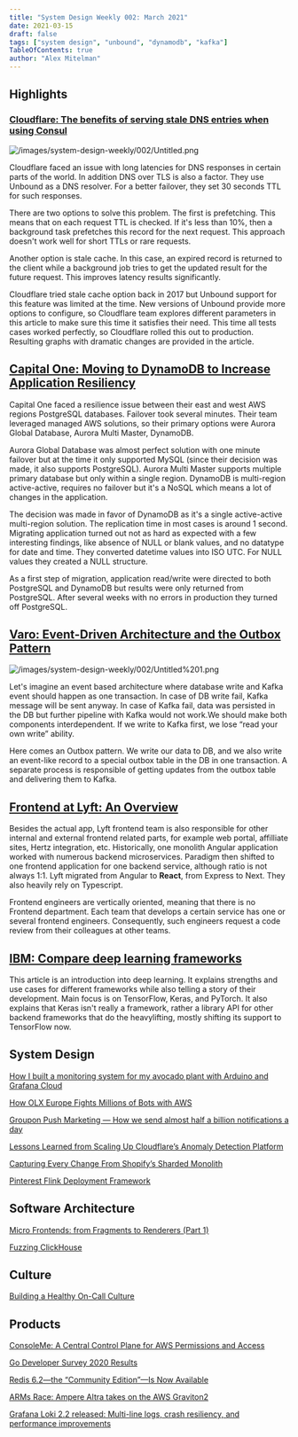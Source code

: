 ```yaml
---
title: "System Design Weekly 002: March 2021"
date: 2021-03-15
draft: false
tags: ["system design", "unbound", "dynamodb", "kafka"]
TableOfContents: true
author: "Alex Mitelman"
---
```


## Highlights

### [Cloudflare: The benefits of serving stale DNS entries when using Consul](https://blog.cloudflare.com/the-benefits-of-serving-stale-dns-entries-when-using-consul/)

![/images/system-design-weekly/002/Untitled.png](/images/system-design-weekly/002/Untitled.png)

Cloudflare faced an issue with long latencies for DNS responses in certain parts of the world. In addition DNS over TLS is also a factor. They use Unbound as a DNS resolver. For a better failover, they set 30 seconds TTL for such responses.

There are two options to solve this problem. The first is prefetching. This means that on each request TTL is checked. If it's less than 10%, then a background task prefetches this record for the next request. This approach doesn't work well for short TTLs or rare requests.

Another option is stale cache. In this case, an expired record is returned to the client while a background job tries to get the updated result for the future request. This improves latency results significantly. 

Cloudflare tried stale cache option back in 2017 but Unbound support for this feature was limited at the time. New versions of Unbound provide more options to configure, so Cloudflare team explores different parameters in this article to make sure this time it satisfies their need. This time all tests cases worked perfectly, so Cloudflare rolled this out to production. Resulting graphs with dramatic changes are provided in the article. 

## [Capital One: Moving to DynamoDB to Increase Application Resiliency](https://medium.com/capital-one-tech/moving-to-dynamodb-to-increase-application-resiliency-106d753d38b1)

Capital One faced a resilience issue between their east and west AWS regions PostgreSQL databases. Failover took several minutes. Their team leveraged managed AWS solutions, so their primary options were Aurora Global Database, Aurora Multi Master, DynamoDB.

Aurora Global Database was almost perfect solution with one minute failover but at the time it only supported MySQL (since their decision was made, it also supports PostgreSQL). Aurora Multi Master supports multiple primary database but only within a single region. DynamoDB is multi-region active-active, requires no failover but it's a NoSQL which means a lot of changes in the application.

The decision was made in favor of DynamoDB as it's a single active-active multi-region solution. The replication time in most cases is around 1 second. Migrating application turned out not as hard as expected with a few interesting findings, like absence of NULL or blank values, and no datatype for date and time. They converted datetime values into ISO UTC. For NULL values they created a NULL structure.

As a first step of migration, application read/write were directed to both PostgreSQL and DynamoDB but results were only returned from PostgreSQL. After several weeks with no errors in production they turned off PostgreSQL.

## [Varo: Event-Driven Architecture and the Outbox Pattern](https://medium.com/engineering-varo/event-driven-architecture-and-the-outbox-pattern-569e6fba7216)

![/images/system-design-weekly/002/Untitled%201.png](/images/system-design-weekly/002/Untitled%201.png)

Let's imagine an event based architecture where database write and Kafka event should happen as one transaction. In case of DB write fail, Kafka message will be sent anyway. In case of Kafka fail, data was persisted in the DB but further pipeline with Kafka would not work.We should make both components interdependent. If we write to Kafka first, we lose “read your own write” ability.

Here comes an Outbox pattern. We write our data to DB, and we also write an event-like record to a special outbox table in the DB in one transaction. A separate process is responsible of getting updates from the outbox table and delivering them to Kafka.

## [Frontend at Lyft: An Overview](https://eng.lyft.com/frontend-at-lyft-an-overview-f934c1524370)

Besides the actual app, Lyft frontend team is also responsible for other internal and external frontend related parts, for example web portal, affilliate sites, Hertz integration, etc. Historically, one monolith Angular application worked with numerous backend microservices. Paradigm then shifted to one frontend application for one backend service, although ratio is not always 1:1. Lyft migrated from Angular to **React**, from Express to Next. They also heavily rely on Typescript. 

Frontend engineers are vertically oriented, meaning that there is no Frontend department. Each team that develops a certain service has one or several frontend engineers. Consequently, such engineers request a code review from their colleagues at other teams.

## [IBM: Compare deep learning frameworks](https://developer.ibm.com/articles/compare-deep-learning-frameworks/)

This article is an introduction into deep learning. It explains strengths and use cases for different frameworks while also telling a story of their development. Main focus is on TensorFlow, Keras, and PyTorch. It also explains that Keras isn't really a framework, rather a library API for other backend frameworks that do the heavylifting, mostly shifting its support to TensorFlow now.

## System Design

[How I built a monitoring system for my avocado plant with Arduino and Grafana Cloud](https://grafana.com/blog/2021/03/08/how-i-built-a-monitoring-system-for-my-avocado-plant-with-arduino-and-grafana-cloud/)

[How OLX Europe Fights Millions of Bots with AWS](https://aws.amazon.com/blogs/architecture/field-notes-how-olx-europe-fights-millions-of-bots-with-aws/)

[Groupon Push Marketing — How we send almost half a billion notifications a day](https://medium.com/groupon-eng/groupon-push-marketing-how-we-send-almost-half-a-billion-notifications-a-day-4d77a160694a)

[Lessons Learned from Scaling Up Cloudflare’s Anomaly Detection Platform](https://blog.cloudflare.com/lessons-learned-from-scaling-up-cloudflare-anomaly-detection-platform/)

[Capturing Every Change From Shopify’s Sharded Monolith](https://shopifyengineering.myshopify.com/blogs/engineering/capturing-every-change-shopify-sharded-monolith)

[Pinterest Flink Deployment Framework](https://medium.com/pinterest-engineering/pinterest-flink-deployment-framework-512c6cd4a1b7)

## Software Architecture

[Micro Frontends: from Fragments to Renderers (Part 1)](https://engineering.zalando.com/posts/2021/03/micro-frontends-part1.html)

[Fuzzing ClickHouse](https://clickhouse.tech/blog/en/2021/fuzzing-clickhouse/)

## Culture

[Building a Healthy On-Call Culture](https://developers.soundcloud.com/blog/building-a-healthy-on-call-culture)

## Products

[ConsoleMe: A Central Control Plane for AWS Permissions and Access](https://netflixtechblog.com/consoleme-a-central-control-plane-for-aws-permissions-and-access-fd09afdd60a8)

[Go Developer Survey 2020 Results](https://blog.golang.org/survey2020-results)

[Redis 6.2—the “Community Edition”—Is Now Available](https://redislabs.com/blog/redis-6-2-the-community-edition-is-now-available/)

[ARMs Race: Ampere Altra takes on the AWS Graviton2](https://blog.cloudflare.com/arms-race-ampere-altra-takes-on-aws-graviton2/)

[Grafana Loki 2.2 released: Multi-line logs, crash resiliency, and performance improvements](https://grafana.com/blog/2021/03/11/grafana-loki-2.2-released-multi-line-logs-crash-resiliency-and-performance-improvements/)